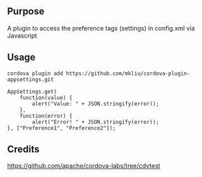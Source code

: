 ## Purpose
A plugin to access the preference tags (settings) in config.xml via Javascript

## Usage
    cordova plugin add https://github.com/mkliu/cordova-plugin-appsettings.git

    AppSettings.get(
    	function(value) {
    		alert("Value: " + JSON.stringify(error));
    	},
    	function(error) {
        	alert("Error! " + JSON.stringify(error));
    }, ["Preference1", "Preference2"]);

## Credits
https://github.com/apache/cordova-labs/tree/cdvtest